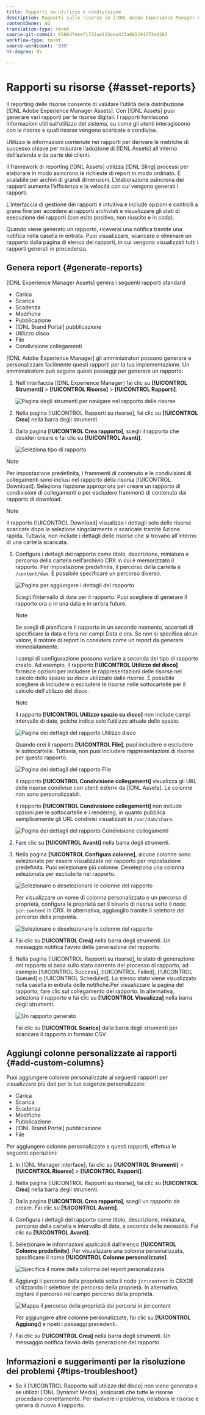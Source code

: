 ```yaml
---
title: Rapporti su utilizzo e condivisione
description: Rapporti sulle risorse in [!DNL Adobe Experience Manager Assets] per comprendere l’utilizzo, l’attività e la condivisione delle risorse digitali.
contentOwner: AG
translation-type: tm+mt
source-git-commit: 6586dfeeef1732ae115eea433a665191773ed283
workflow-type: tm+mt
source-wordcount: '939'
ht-degree: 8%

---
```



# Rapporti su risorse {#asset-reports}

Il reporting delle risorse consente di valutare l’utilità della distribuzione [!DNL Adobe Experience Manager Assets]. Con [!DNL Assets] puoi generare vari rapporti per le risorse digitali. I rapporti forniscono informazioni utili sull’utilizzo del sistema, su come gli utenti interagiscono con le risorse e quali risorse vengono scaricate e condivise.

Utilizza le informazioni contenute nei rapporti per derivare le metriche di successo chiave per misurare l’adozione di [!DNL Assets] all’interno dell’azienda e da parte dei clienti.

Il framework di reporting [!DNL Assets] utilizza [!DNL Sling] processi per elaborare in modo asincrono le richieste di report in modo ordinato. È scalabile per archivi di grandi dimensioni. L’elaborazione asincrona dei rapporti aumenta l’efficienza e la velocità con cui vengono generati i rapporti.

L’interfaccia di gestione dei rapporti è intuitiva e include opzioni e controlli a grana fine per accedere ai rapporti archiviati e visualizzare gli stati di esecuzione dei rapporti (con esito positivo, non riuscito e in coda).

Quando viene generato un rapporto, riceverai una notifica tramite <!-- through an email (optional) and --> una notifica nella casella in entrata. Puoi visualizzare, scaricare o eliminare un rapporto dalla pagina di elenco dei rapporti, in cui vengono visualizzati tutti i rapporti generati in precedenza.

## Genera report {#generate-reports}

[!DNL Experience Manager Assets] genera i seguenti rapporti standard:

* Carica
* Scarica
* Scadenza
* Modifiche
* Pubblicazione
* [!DNL Brand Portal] pubblicazione
* Utilizzo disco
* File
* Condivisione collegamenti

[!DNL Adobe Experience Manager] gli amministratori possono generare e personalizzare facilmente questi rapporti per la tua implementazione. Un amministratore può seguire questi passaggi per generare un rapporto:

1. Nell&#39;interfaccia [!DNL Experience Manager] fai clic su **[!UICONTROL Strumenti]** > **[!UICONTROL Risorse]** > **[!UICONTROL Rapporti]**.

   ![Pagina degli strumenti per navigare nel rapporto delle risorse](assets/navigation.png)

1. Nella pagina [!UICONTROL Rapporti su risorse], fai clic su **[!UICONTROL Crea]** nella barra degli strumenti.
1. Dalla pagina **[!UICONTROL Crea rapporto]**, scegli il rapporto che desideri creare e fai clic su **[!UICONTROL Avanti]**.

   ![Seleziona tipo di rapporto](assets/choose_report.png)

<!-- TBD: How do enable this in CS now? Is it done using some OSGi config now?
   >[!NOTE]
   >
   >Before you can generate an **[!UICONTROL Asset Downloaded]** report, ensure that the Asset Download service is enabled. From the web console (`https://[aem_server]:[port]/system/console/configMgr`), open the **[!UICONTROL Day CQ DAM Event Recorder]** configuration, and select the **[!UICONTROL Asset Downloaded (DOWNLOADED)]** option in Event Types if not already selected.
-->

>[!NOTE]
>
>Per impostazione predefinita, i frammenti di contenuto e le condivisioni di collegamenti sono inclusi nel rapporto della risorsa [!UICONTROL Download]. Seleziona l’opzione appropriata per creare un rapporto di condivisioni di collegamenti o per escludere frammenti di contenuto dal rapporto di download.

>[!NOTE]
>
>Il rapporto [!UICONTROL Download] visualizza i dettagli solo delle risorse scaricate dopo la selezione singolarmente o scaricate tramite Azione rapida. Tuttavia, non include i dettagli delle risorse che si trovano all’interno di una cartella scaricata.

1. Configura i dettagli del rapporto come titolo, descrizione, miniatura e percorso della cartella nell&#39;archivio CRX in cui è memorizzato il rapporto. Per impostazione predefinita, il percorso della cartella è `/content/dam`. È possibile specificare un percorso diverso.

   ![Pagina per aggiungere i dettagli del rapporto](assets/report_configuration.png)

   Scegli l’intervallo di date per il rapporto. Puoi scegliere di generare il rapporto ora o in una data e in un’ora future.

   >[!NOTE]
   >
   >Se scegli di pianificare il rapporto in un secondo momento, accertati di specificare la data e l’ora nei campi Data e ora. Se non si specifica alcun valore, il motore di report lo considera come un report da generare immediatamente.

   I campi di configurazione possono variare a seconda del tipo di rapporto creato. Ad esempio, il rapporto **[!UICONTROL Utilizzo del disco]** fornisce opzioni per includere le rappresentazioni delle risorse nel calcolo dello spazio su disco utilizzato dalle risorse. È possibile scegliere di includere o escludere le risorse nelle sottocartelle per il calcolo dell’utilizzo del disco.

   >[!NOTE]
   >
   >Il rapporto **[!UICONTROL Utilizzo spazio su disco]** non include campi intervallo di date, poiché indica solo l’utilizzo attuale dello spazio.

   ![Pagina dei dettagli del rapporto Utilizzo disco](assets/disk_usage_configuration.png)

   Quando crei il rapporto **[!UICONTROL File]**, puoi includere o escludere le sottocartelle. Tuttavia, non puoi includere rappresentazioni di risorse per questo rapporto.

   ![Pagina dei dettagli del rapporto File](assets/files_report.png)

   Il rapporto **[!UICONTROL Condivisione collegamenti]** visualizza gli URL delle risorse condivise con utenti esterni da [!DNL Assets]. <!-- It includes email ids of the user who shared the assets, emails ids of users with which the assets are shared, share date, and expiration date for the link. --> Le colonne non sono personalizzabili.

   Il rapporto **[!UICONTROL Condivisione collegamenti]** non include opzioni per le sottocartelle e i rendering, in quanto pubblica semplicemente gli URL condivisi visualizzati in `/var/dam/share`.

   ![Pagina dei dettagli del rapporto Condivisione collegamenti](assets/link_share.png)

1. Fare clic su **[!UICONTROL Avanti]** nella barra degli strumenti.

1. Nella pagina **[!UICONTROL Configura colonne]**, alcune colonne sono selezionate per essere visualizzate nel rapporto per impostazione predefinita. Puoi selezionare più colonne. Deseleziona una colonna selezionata per escluderla nel rapporto.

   ![Selezionare o deselezionare le colonne del rapporto](assets/configure_columns.png)

   Per visualizzare un nome di colonna personalizzato o un percorso di proprietà, configura le proprietà per il binario di risorsa sotto il nodo `jcr:content` in CRX. In alternativa, aggiungilo tramite il selettore del percorso della proprietà.

   ![Selezionare o deselezionare le colonne del rapporto](assets/custom_columns.png)

1. Fai clic su **[!UICONTROL Crea]** nella barra degli strumenti. Un messaggio notifica l’avvio della generazione del rapporto.
1. Nella pagina [!UICONTROL Rapporti su risorse], lo stato di generazione del rapporto si basa sullo stato corrente del processo di rapporto, ad esempio [!UICONTROL Success], [!UICONTROL Failed], [!UICONTROL Queued] o [!UICONTROL Scheduled]. Lo stesso stato viene visualizzato nella casella in entrata delle notifiche.Per visualizzare la pagina del rapporto, fare clic sul collegamento del rapporto. In alternativa, seleziona il rapporto e fai clic su **[!UICONTROL Visualizza]** nella barra degli strumenti.

   ![Un rapporto generato](assets/report_page.png)

   Fai clic su **[!UICONTROL Scarica]** dalla barra degli strumenti per scaricare il rapporto in formato CSV.

## Aggiungi colonne personalizzate ai rapporti {#add-custom-columns}

Puoi aggiungere colonne personalizzate ai seguenti rapporti per visualizzare più dati per le tue esigenze personalizzate:

* Carica
* Scarica
* Scadenza
* Modifiche
* Pubblicazione
* [!DNL Brand Portal] pubblicazione
* File

Per aggiungere colonne personalizzate a questi rapporti, effettua le seguenti operazioni:

1. In [!DNL Manager interface], fai clic su **[!UICONTROL Strumenti]** > **[!UICONTROL Risorse]** > **[!UICONTROL Rapporti]**.
1. Nella pagina [!UICONTROL Rapporti su risorse], fai clic su **[!UICONTROL Crea]** nella barra degli strumenti.

1. Dalla pagina **[!UICONTROL Crea rapporto]**, scegli un rapporto da creare. Fai clic su **[!UICONTROL Avanti]**.

1. Configura i dettagli del rapporto come titolo, descrizione, miniatura, percorso della cartella e intervallo di date, a seconda delle necessità. Fai clic su **[!UICONTROL Avanti]**.

1. Selezionare le informazioni applicabili dall&#39;elenco **[!UICONTROL Colonne predefinite]**. Per visualizzare una colonna personalizzata, specificane il nome **[!UICONTROL Colonne personalizzate]**.

   ![Specifica il nome della colonna del report personalizzata](assets/custom_columns-1.png)

1. Aggiungi il percorso della proprietà sotto il nodo `jcr:content` in CRXDE utilizzando il selettore del percorso della proprietà. In alternativa, digitare il percorso nel campo percorso della proprietà.

   ![Mappa il percorso della proprietà dai percorsi in jcr:content](assets/property_picker.png)

   Per aggiungere altre colonne personalizzate, fai clic su **[!UICONTROL Aggiungi]** e ripeti i passaggi precedenti.

1. Fai clic su **[!UICONTROL Crea]** nella barra degli strumenti. Un messaggio notifica l’avvio della generazione del rapporto.

<!-- TBD: How to configure purge now? Is it using OSGi configurations?

## Configure purging service {#configure-purging-service}

To remove reports that you no longer require, configure the DAM Report Purge service from the web console to purge existing reports based on their quantity and age.

1. Access the web console (configuration manager) from `https://[aem_server]:[port]/system/console/configMgr`.
1. Open the **[!UICONTROL DAM Report Purge Service]** configuration.
1. Specify the frequency (time interval) for the purging service in the `scheduler.expression.name` field. You can also configure the age and the quantity threshold for reports.
1. Save the changes.
-->

## Informazioni e suggerimenti per la risoluzione dei problemi {#tips-troubleshoot}

* Se il [!UICONTROL Rapporto sull&#39;utilizzo del disco] non viene generato e se utilizzi [!DNL Dynamic Media], assicurati che tutte le risorse procedano correttamente. Per risolvere il problema, rielabora le risorse e genera di nuovo il rapporto.
